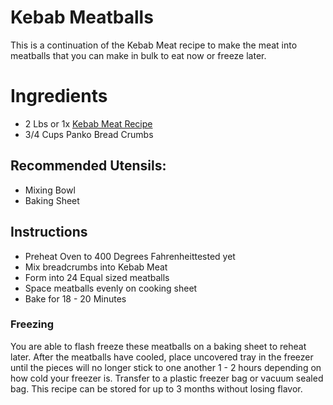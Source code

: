 # Kebab Meatballs
[Version 1.2]: #
[Author: Jonathan Petz | JPEGtheDev]: #

This is a continuation of the Kebab Meat recipe to make the meat into meatballs that you can make in bulk to eat now or freeze later.

# Ingredients
* 2 Lbs or 1x [Kebab Meat Recipe](./Kebab_Meat.md)
* 3/4 Cups Panko Bread Crumbs

## Recommended Utensils:
* Mixing Bowl
* Baking Sheet

## Instructions
* Preheat Oven to 400 Degrees Fahrenheittested yet
* Mix breadcrumbs into Kebab Meat
* Form into 24 Equal sized meatballs
* Space meatballs evenly on cooking sheet
* Bake for 18 - 20 Minutes

### Freezing
You are able to flash freeze these meatballs on a baking sheet to reheat later. After the meatballs have cooled, place uncovered tray in the freezer until the pieces will no longer stick to one another 1 - 2 hours depending on how cold your freezer is. Transfer to a plastic freezer bag or vacuum sealed bag. This recipe can be stored for up to 3 months without losing flavor.